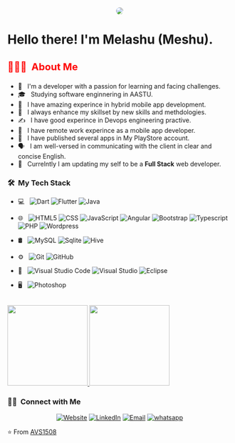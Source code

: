 <div align="center" >
<img src="https://keteraraw.com/blog/my-pic-for-git-hab.jpg" style="border-radius: 50%">
</div>

<h1> Hello there! I'm Melashu (Meshu).</h1>

<h3 style="font-size:22px;color:red"> 👨🏻‍💻 &nbsp;About Me </h3>

- 🤔 &nbsp; I'm a developer with a passion for learning and facing challenges.
- 🎓 &nbsp; Studying software enginnering in AASTU.
- 💼 &nbsp; I have amazing experince in hybrid mobile app development.
- 🌱 &nbsp; I always enhance my skillset by new skills and methdologies.
- ✍️ &nbsp; I have good experince in Devops engineering practive.
- 👾 &nbsp; I have remote work experince as a mobile app developer.
- 🤏 &nbsp; I have published several apps in My PlayStore account.
- 🗣️ &nbsp; I am well-versed in communicating with the client in clear and concise English.
- 💪 &nbsp; Currelntly I am updating my self to be a <b>Full Stack</b> web developer.

<h3> 🛠 &nbsp;My Tech Stack</h3>

- 💻 &nbsp;
  ![Dart](https://img.shields.io/badge/-Dart-333333?style=flat&logo=Dart&logoColor=00599C)
  ![Flutter](https://img.shields.io/badge/-Flutter-333333?style=flat&logo=Flutter&logoColor=276DC3)
  ![Java](https://img.shields.io/badge/-Java-333333?style=flat&logo=Java&logoColor=007396)
  
- 🌐 &nbsp;
  ![HTML5](https://img.shields.io/badge/-HTML5-333333?style=flat&logo=HTML5)
  ![CSS](https://img.shields.io/badge/-CSS-333333?style=flat&logo=CSS3&logoColor=1572B6)
  ![JavaScript](https://img.shields.io/badge/-JavaScript-333333?style=flat&logo=javascript)
  ![Angular](https://img.shields.io/badge/-Angular-333333?style=flat&logo=Angular)
  ![Bootstrap](https://img.shields.io/badge/-Bootstrap-333333?style=flat&logo=bootstrap&logoColor=563D7C)
  ![Typescript](https://img.shields.io/badge/-TypeScript-333333?style=flat&logo=typescript&logoColor=ffffff)
  ![PHP](https://img.shields.io/badge/-PHP-333333?style=flat&logo=PHP)
  ![Wordpress](https://img.shields.io/badge/-Wordpress-333333?style=flat&logo=Wordpress)
  
- 🛢 &nbsp;
  ![MySQL](https://img.shields.io/badge/-MySQL-333333?style=flat&logo=mysql)
  ![Sqlite](https://img.shields.io/badge/-Sqlite-333333?style=flat&logo=sqlite&logoColor=blueviolt)
  ![Hive](https://img.shields.io/badge/-HIVE-333333?style=flat&logo=Hive&logoColor=1572B6)
  
- ⚙️ &nbsp;
  ![Git](https://img.shields.io/badge/-Git-333333?style=flat&logo=git)
  ![GitHub](https://img.shields.io/badge/-GitHub-333333?style=flat&logo=github)
  
- 🔧 &nbsp;
  ![Visual Studio Code](https://img.shields.io/badge/-Visual%20Studio%20Code-333333?style=flat&logo=visual-studio-code&logoColor=007ACC)
  ![Visual Studio](https://img.shields.io/badge/-Visual%20Studio-333333?style=flat&logo=visual-studio)
  ![Eclipse](https://img.shields.io/badge/-Eclipse-333333?style=flat&logo=eclipse-ide&logoColor=2C2255)
- 🖥 &nbsp;
  ![Photoshop](https://img.shields.io/badge/-Photoshop-333333?style=flat&logo=adobe-photoshop)

<br/>

<a href="https://github.com/melashu">
  <img height="180em" src="https://github-readme-stats.vercel.app/api?username=melashu&theme=buefy&show_icons=true" />
  <img height="180em" src="https://github-readme-stats.vercel.app/api/top-langs/?username=melashu&theme=buefy&layout=compact" />
</a>

<br/>

<h3> 🤝🏻 &nbsp;Connect with Me </h3>

<p align="center">
<a href="https://keteraraw.com/"><img alt="Website" src="https://img.shields.io/badge/Website-www.keteraraw.com-blue?style=flat-square&logo=google-chrome"></a>
<a href="https://www.linkedin.com/in/melashu-amare-033a50b8/"><img alt="LinkedIn" src="https://img.shields.io/badge/LinkedIn-Melashu%20Amare-blue?style=flat-square&logo=linkedin"></a>
<a href="mailto:meshu102@gmail.com"><img alt="Email" src="https://img.shields.io/badge/Email-meshu102@gmail.com-blue?style=flat-square&logo=gmail"></a>
<a href="https://api.whatsapp.com/send?phone=0980631983"><img alt="whatsapp" src="https://img.shields.io/badge/WhatsApp-+251980631983-blue?style=flat-square&logo=whatsapp"></a>
</p>

⭐️ From [AVS1508](https://github.com/AVS1508)
